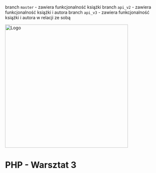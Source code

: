 
branch `master` - zawiera funkcjonalność książki
branch `api_v2` - zawiera funkcjonalność książki i autora
branch `api_v3` - zawiera funkcjonalność książki i autora w relacji ze sobą

<img alt="Logo" src="http://coderslab.pl/wp-content/themes/coderslab/svg/logo-coderslab.svg" width="400">

# PHP - Warsztat 3
